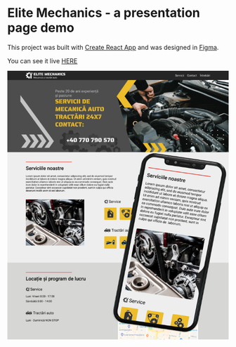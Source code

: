 # Elite Mechanics - a presentation page demo

This project was built with [Create React App](https://github.com/facebook/create-react-app) and was designed in [Figma](https://www.figma.com/).

You can see it live [HERE](https://elite-mechanics.netlify.app/)

![Figma screenshot](src/assets/figma-screenshot.jpg)
